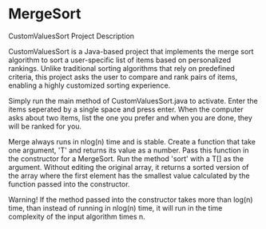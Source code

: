 # MergeSort
CustomValuesSort
Project Description

CustomValuesSort is a Java-based project that implements the merge sort algorithm to sort a user-specific list of items based on personalized rankings. Unlike traditional sorting algorithms that rely on predefined criteria, this project asks the user to compare and rank pairs of items, enabling a highly customized sorting experience.

Simply run the main method of CustomValuesSort.java to activate.
Enter the items seperated by a single space and press enter.
When the computer asks about two items, list the one you
prefer and when you are done, they will be ranked for you.

Merge always runs in nlog(n) time and is stable. Create a function that take one argument, 'T'
and returns its value as a number. Pass this function in the constructor for a MergeSort<T>.
Run the method 'sort' with a T[] as the argument. Without editing the original array, it returns
a sorted version of the array where the first element has the smallest value calculated by the
function passed into the constructor.

Warning! If the method passed into the constructor takes more than log(n) time, than instead of
running in nlog(n) time, it will run in the time complexity of the input algorithm times n.